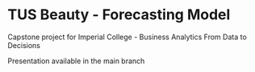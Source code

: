 # TUS Beauty - Forecasting Model

Capstone project for Imperial College - Business Analytics From Data to Decisions

Presentation available in the main branch
